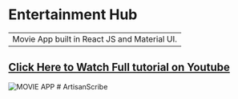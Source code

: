 # Entertainment Hub
<table>
<tr>
<td>
  Movie App built in React JS and Material UI.
</td>
</tr>
</table>

## [Click Here to Watch Full tutorial on Youtube](https://www.youtube.com/watch?v=IQXjO0t4XRM&list=PLKhlp2qtUcSYC7EffnHzD-Ws2xG-j3aYo)

![MOVIE APP](https://user-images.githubusercontent.com/51760520/124705920-1172ac80-df14-11eb-9568-1e91968b1273.png)
#   A r t i s a n S c r i b e  
 
